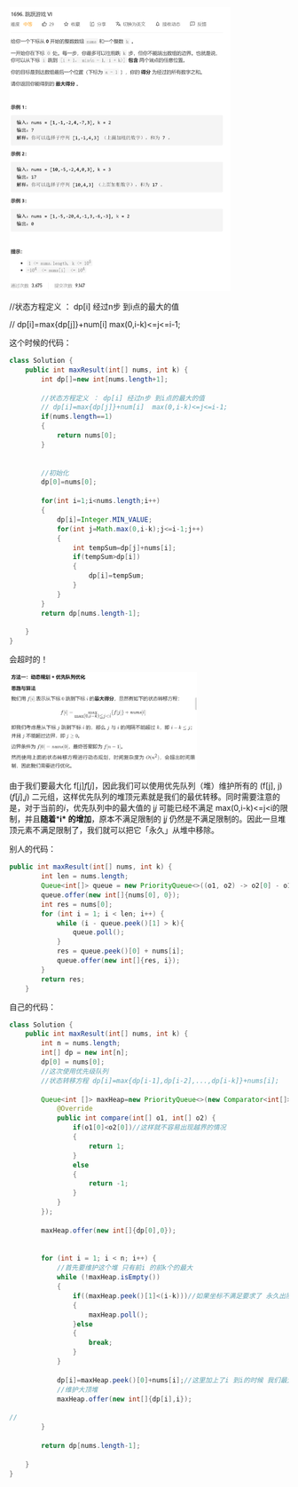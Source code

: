 <img src="1696.跳跃游戏6.assets/image-20210104154233362.png" alt="image-20210104154233362" style="zoom:50%;" />

//状态方程定义 ： dp[i] 经过n步 到i点的最大的值       

 // dp[i]=max{dp[j]}+num[i]  max(0,i-k)<=j<=i-1;

这个时候的代码：

```java
class Solution {
    public int maxResult(int[] nums, int k) {
        int dp[]=new int[nums.length+1];

        //状态方程定义 ： dp[i] 经过n步 到i点的最大的值
        // dp[i]=max{dp[j]}+num[i]  max(0,i-k)<=j<=i-1;
        if(nums.length==1)
        {
            return nums[0];
        }


        //初始化
        dp[0]=nums[0];

        for(int i=1;i<nums.length;i++)
        {
            dp[i]=Integer.MIN_VALUE;
            for(int j=Math.max(0,i-k);j<=i-1;j++)
            {
                int tempSum=dp[j]+nums[i];
                if(tempSum>dp[i])
                {
                    dp[i]=tempSum;
                }
            }
        }
        return dp[nums.length-1];

    }
}
```

会超时的！

<img src="1696.跳跃游戏6.assets/image-20210104154436011.png" alt="image-20210104154436011" style="zoom:33%;" />

由于我们要最大化 f[j]*f*[*j*]，因此我们可以使用优先队列（堆）维护所有的 (f[j], j)(*f*[*j*],*j*) 二元组，这样优先队列的堆顶元素就是我们的最优转移。同时需要注意的是，对于当前的*i*，优先队列中的最大值的 j*j* 可能已经不满足 max(0,i-k)<=j<i的限制，并且**随着*****i\* 的增加**，原本不满足限制的 j*j* 仍然是不满足限制的。因此一旦堆顶元素不满足限制了，我们就可以把它「永久」从堆中移除。

别人的代码：

```java
public int maxResult(int[] nums, int k) {
        int len = nums.length;
        Queue<int[]> queue = new PriorityQueue<>((o1, o2) -> o2[0] - o1[0]);
        queue.offer(new int[]{nums[0], 0});
        int res = nums[0];
        for (int i = 1; i < len; i++) {
            while (i - queue.peek()[1] > k){
                queue.poll();
            }
            res = queue.peek()[0] + nums[i];
            queue.offer(new int[]{res, i});
        }
        return res;
    }
```

自己的代码：

```java
class Solution {
    public int maxResult(int[] nums, int k) {
        int n = nums.length;
        int[] dp = new int[n];
        dp[0] = nums[0];
        //这次使用优先级队列
        //状态转移方程 dp[i]=max{dp[i-1],dp[i-2],...,dp[i-k]}+nums[i];

        Queue<int []> maxHeap=new PriorityQueue<>(new Comparator<int[]>() {//大顶二维堆
            @Override
            public int compare(int[] o1, int[] o2) {
                if(o1[0]<o2[0])//这样就不容易出现越界的情况
                {
                    return 1;
                }
                else
                {
                    return -1;
                }
            }
        });

        maxHeap.offer(new int[]{dp[0],0});


        for (int i = 1; i < n; i++) {
            //首先要维护这个堆 只有前i 的前k个的最大
            while (!maxHeap.isEmpty())
            {
                if((maxHeap.peek()[1]<(i-k)))//如果坐标不满足要求了 永久出队
                {
                    maxHeap.poll();
                }else
                {
                    break;
                }
            }

            dp[i]=maxHeap.peek()[0]+nums[i];//这里加上了i 到i的时候 我们最大会是多少
            //维护大顶堆
            maxHeap.offer(new int[]{dp[i],i});

//
        }

        return dp[nums.length-1];

    }
}
```

